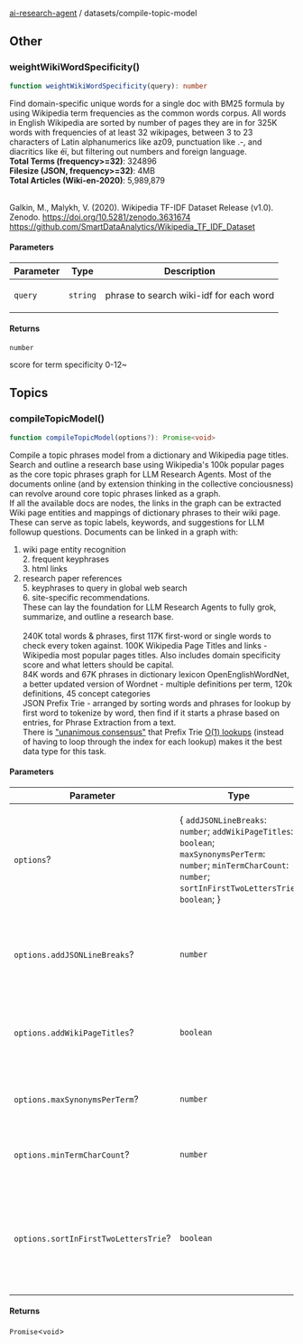 [ai-research-agent](../modules.md) / datasets/compile-topic-model

## Other

### weightWikiWordSpecificity()

```ts
function weightWikiWordSpecificity(query): number
```

Find domain-specific unique words for a single doc with BM25 formula
by using Wikipedia term frequencies as the common words corpus.
All words in English Wikipedia are sorted by number of pages they are in for 
325K words with frequencies of at least 32 wikipages, between 3 to 23 characters 
of Latin alphanumerics like az09, punctuation like .-, and diacritics like éï, 
but filtering out numbers and foreign language. <br />
<b>Total Terms (frequency>=32)</b>: 324896 <br />
<b>Filesize (JSON, frequency>=32)</b>: 4MB  <br />
<b>Total Articles (Wiki-en-2020)</b>: 5,989,879 <br /> <br />

 Galkin, M., Malykh, V. (2020). Wikipedia TF-IDF Dataset Release (v1.0). 
Zenodo. https://doi.org/10.5281/zenodo.3631674 https://github.com/SmartDataAnalytics/Wikipedia_TF_IDF_Dataset

#### Parameters

<table>
<thead>
<tr>
<th>Parameter</th>
<th>Type</th>
<th>Description</th>
</tr>
</thead>
<tbody>
<tr>
<td>

`query`

</td>
<td>

`string`

</td>
<td>

phrase to search wiki-idf for each word

</td>
</tr>
</tbody>
</table>

#### Returns

`number`

score for term specificity 0-12~

## Topics

### compileTopicModel()

```ts
function compileTopicModel(options?): Promise<void>
```

Compile a topic phrases model from a dictionary and Wikipedia page titles. <br />
Search and outline a research base using Wikipedia's 100k popular pages as the core topic 
phrases graph for LLM Research Agents. Most of the documents online (and by extension thinking 
in the collective conciousness) can revolve around core topic phrases linked as a graph.  
If all the available docs are nodes, the links in the graph can be extracted Wiki page entities 
and mappings of dictionary phrases to their wiki page. These can serve as topic labels, keywords, 
and suggestions for LLM followup questions. Documents can be linked in a graph with: <br />
1. wiki page entity recognition <br /> 2. frequent keyphrases <br /> 3. html links <br /> 
4. research paper references <br /> 5. keyphrases to query in global web search <br /> 6. site-specific recommendations. <br />
These can lay the foundation for LLM Research Agents to fully grok, summarize, and outline a research base.   <br /><br />
240K total words & phrases, first 117K first-word or single words to check every token against. 100K Wikipedia Page Titles and links - Wikipedia most popular pages titles. Also includes domain specificity score and what letters should be capital.<br />
84K  words and 67K phrases in dictionary lexicon  OpenEnglishWordNet, a better updated version of Wordnet - multiple definitions per term, 120k definitions, 45 concept categories<br />
JSON Prefix Trie  - arranged by sorting words and phrases for lookup by first word to tokenize by word, then find if it starts a phrase based on entries, for Phrase Extraction from a text. <br /> 
There is <a href="https://johnresig.com/blog/javascript-trie-performance-analysis/">"unanimous consensus"</a> that Prefix Trie <a href="https://github.com/daviddwlee84/LeetCode/blob/master/Notes/DataStructure/Trie_PrefixTree.md">O(1) lookups</a> (instead of having to loop through the index for each lookup) makes it the best data type for this task.

#### Parameters

<table>
<thead>
<tr>
<th>Parameter</th>
<th>Type</th>
<th>Description</th>
</tr>
</thead>
<tbody>
<tr>
<td>

`options`?

</td>
<td>

\{ `addJSONLineBreaks`: `number`; `addWikiPageTitles`: `boolean`; `maxSynonymsPerTerm`: `number`; `minTermCharCount`: `number`; `sortInFirstTwoLettersTrie`: `boolean`; \}

</td>
<td>

</td>
</tr>
<tr>
<td>

`options.addJSONLineBreaks`?

</td>
<td>

`number`

</td>
<td>

include line breaks in JSON output for debugging

</td>
</tr>
<tr>
<td>

`options.addWikiPageTitles`?

</td>
<td>

`boolean`

</td>
<td>

true to add wiki page titles, false for dictionary only

</td>
</tr>
<tr>
<td>

`options.maxSynonymsPerTerm`?

</td>
<td>

`number`

</td>
<td>

max synonyms per term

</td>
</tr>
<tr>
<td>

`options.minTermCharCount`?

</td>
<td>

`number`

</td>
<td>

min length of term to include

</td>
</tr>
<tr>
<td>

`options.sortInFirstTwoLettersTrie`?

</td>
<td>

`boolean`

</td>
<td>

sort the first words by first two letters Trie, needd for autocomplete after 2 letters typed

</td>
</tr>
</tbody>
</table>

#### Returns

`Promise`&lt;`void`&gt;
